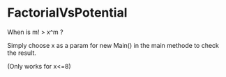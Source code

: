 # FactorialVsPotential
When is m! > x^m ?

Simply choose x as a param for new Main() in the main methode to check the result.

(Only works for x<=8)
